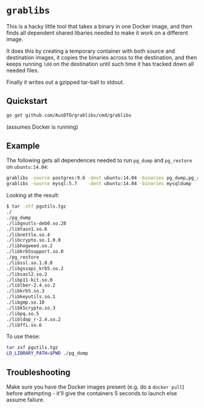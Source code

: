 # `grablibs`

This is a hacky little tool that takes a binary in one Docker image, and then finds all dependent shared libaries needed to make it work on a different image.

It does this by creating a temporary container with both source and destination images, it copies the binaries across to the destination, and then keeps running `ldd` on the destination until such time it has tracked down all needed files.

Finally it writes out a gzipped tar-ball to stdout.

## Quickstart

```bash
go get github.com/AusDTO/grablibs/cmd/grablibs
```

(assumes Docker is running)

## Example

The following gets all dependences needed to run `pg_dump` and `pg_restore` on `ubuntu:14.04`:

```bash
grablibs -source postgres:9.6 -dest ubuntu:14.04 -binaries pg_dump,pg_restore > pgutils.tgz
grablibs -source mysql:5.7    -dest ubuntu:14.04 -binaries mysqldump          > mysqlutils.tgz
```

Looking at the result:

```bash
$ tar -ztf pgutils.tgz
./
./pg_dump
./libgnutls-deb0.so.28
./libtasn1.so.6
./libnettle.so.4
./libcrypto.so.1.0.0
./libhogweed.so.2
./libkrb5support.so.0
./pg_restore
./libssl.so.1.0.0
./libgssapi_krb5.so.2
./libsasl2.so.2
./libp11-kit.so.0
./liblber-2.4.so.2
./libkrb5.so.3
./libkeyutils.so.1
./libgmp.so.10
./libk5crypto.so.3
./libpq.so.5
./libldap_r-2.4.so.2
./libffi.so.6
```

To use these:

```bash
tar zxf pgutils.tgz
LD_LIBRARY_PATH=$PWD ./pg_dump
```

## Troubleshooting

Make sure you have the Docker images present (e.g. do a `docker pull`) before attempting - it'll give the containers 5 seconds to launch else assume failure.
